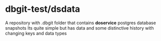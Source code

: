 # dbgit-test/dsdata
A repository with .dbgit folder that contains **doservice** postgres database snapshots
Its quite simple but has data and some distinctive history with changing keys and data types
